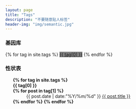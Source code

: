 ```yaml
---
layout: page
title: "Tags"
description: "不要随意贴人标签"  
header-img: "img/semantic.jpg"  
---
```




### 基因库


<div id='tag_cloud'>
{% for tag in site.tags %}
<a href="#{{ tag[0] }}" title="{{ tag[0] }}" rel="{{ tag[1].size }}" style="background-color: gray;">{{ tag[0] }}</a>
{% endfor %}
</div>

### 性状表

<ul class="listing" style="list-style-type: none;font-weight:bold;">
{% for tag in site.tags %}
  <li class="listing-seperator" id="{{ tag[0] }}">{{ tag[0] }}</li>
{% for post in tag[1] %}
  <li class="listing-item" style="text-indent:3em;font-weight:normal;">
  <time datetime="{{ post.date | date:"%Y-%m-%d" }}">{{ post.date | date:"%Y/%m/%d" }}</time>
  <a href="{{ post.url }}" title="{{ post.title }}" style="text-indent:1em;">{{ post.title }}</a>
  </li>
{% endfor %}
{% endfor %}
</ul>

<script src="/media/js/jquery.tagcloud.js" type="text/javascript" charset="utf-8"></script> 
<script language="javascript">
$.fn.tagcloud.defaults = {
    size: {start: 1, end: 1, unit: 'em'},
      color: {start: '#f8e0e6', end: '#ff3333'}
};

$(function () {
    $('#tag_cloud a').tagcloud();
});
</script>
